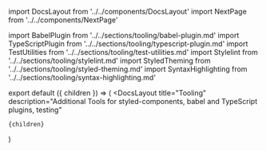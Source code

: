 import DocsLayout from '../../components/DocsLayout'
import NextPage from '../../components/NextPage'

import BabelPlugin from '../../sections/tooling/babel-plugin.md'
import TypeScriptPlugin from '../../sections/tooling/typescript-plugin.md'
import TestUtilities from '../../sections/tooling/test-utilities.md'
import Stylelint from '../../sections/tooling/stylelint.md'
import StyledTheming from '../../sections/tooling/styled-theming.md'
import SyntaxHighlighting from '../../sections/tooling/syntax-highlighting.md'

export default ({ children }) => (
  <DocsLayout
    title="Tooling"
    description="Additional Tools for styled-components, babel and TypeScript plugins, testing"
  >
    {children}
  </DocsLayout>
)

<BabelPlugin />
<TypeScriptPlugin />
<TestUtilities />
<Stylelint />
<StyledTheming />
<SyntaxHighlighting />

<NextPage href="/docs/faqs" title="FAQs" />
